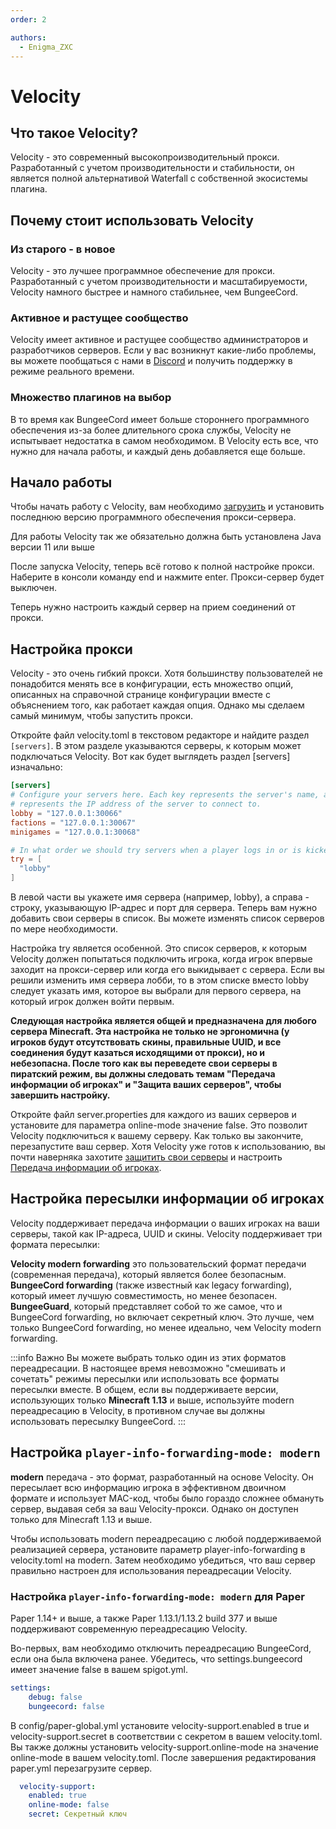 ```yaml
---
order: 2

authors:
  - Enigma_ZXC
---
```


# Velocity

## Что такое Velocity?

Velocity - это современный высокопроизводительный прокси. Разработанный с учетом производительности и стабильности, он является полной альтернативой Waterfall с собственной экосистемы плагина.

## Почему стоит использовать Velocity

### Из старого - в новое

Velocity - это лучшее программное обеспечение для прокси. Разработанный с учетом производительности и масштабируемости, Velocity намного быстрее и намного стабильнее, чем BungeeCord.

### Активное и растущее сообщество

Velocity имеет активное и растущее сообщество администраторов и разработчиков серверов. Если у вас возникнут какие-либо проблемы, вы можете пообщаться с нами в [Discord](https://discord.com/invite/papermc) и получить поддержку в режиме реального времени.

### Множество плагинов на выбор

В то время как BungeeCord имеет больше стороннего программного обеспечения из-за более длительного срока службы, Velocity не испытывает недостатка в самом необходимом. В Velocity есть все, что нужно для начала работы, и каждый день добавляется еще больше.

## Начало работы

Чтобы начать работу с Velocity, вам необходимо [загрузить](https://papermc.io/downloads/velocity) и установить последнюю версию программного обеспечения прокси-сервера.

Для работы Velocity так же обязательно должна быть установлена Java версии 11 или выше

После запуска Velocity, теперь всё готово к полной настройке прокси. Наберите в консоли команду end и нажмите enter. Прокси-сервер будет выключен.

Теперь нужно настроить каждый сервер на прием соединений от прокси.

## Настройка прокси

Velocity - это очень гибкий прокси. Хотя большинству пользователей не понадобится менять все в конфигурации, есть множество опций, описанных на справочной странице конфигурации вместе с объяснением того, как работает каждая опция. Однако мы сделаем самый минимум, чтобы запустить прокси.

Откройте файл velocity.toml в текстовом редакторе и найдите раздел `[servers]`. В этом разделе указываются серверы, к которым может подключаться Velocity. Вот как будет выглядеть раздел [servers] изначально:

```toml
[servers]
# Configure your servers here. Each key represents the server's name, and the value
# represents the IP address of the server to connect to.
lobby = "127.0.0.1:30066"
factions = "127.0.0.1:30067"
minigames = "127.0.0.1:30068"

# In what order we should try servers when a player logs in or is kicked from a server.
try = [
  "lobby"
]
```

В левой части вы укажете имя сервера (например, lobby), а справа - строку, указывающую IP-адрес и порт для сервера. Теперь вам нужно добавить свои серверы в список. Вы можете изменять список серверов по мере необходимости.

Настройка try является особенной. Это список серверов, к которым Velocity должен попытаться подключить игрока, когда игрок впервые заходит на прокси-сервер или когда его выкидывает с сервера. Если вы решили изменить имя сервера лобби, то в этом списке вместо lobby следует указать имя, которое вы выбрали для первого сервера, на который игрок должен войти первым.

**Следующая настройка является общей и предназначена для любого сервера Minecraft. Эта настройка не только не эргономична (у игроков будут отсутствовать скины, правильные UUID, и все соединения будут казаться исходящими от прокси), но и небезопасна. После того как вы переведете свои серверы в пиратский режим, вы должны следовать темам "Передача информации об игроках" и "Защита ваших серверов", чтобы завершить настройку.**

Откройте файл server.properties для каждого из ваших серверов и установите для параметра online-mode значение false. Это позволит Velocity подключиться к вашему серверу. Как только вы закончите, перезапустите ваш сервер. Хотя Velocity уже готов к использованию, вы почти наверняка захотите [защитить свои серверы](https://docs.papermc.io/velocity/security) и настроить [Передача информации об игроках](https://docs.papermc.io/velocity/player-information-forwarding).

## Настройка пересылки информации об игроках

Velocity поддерживает передача информации о ваших игроках на ваши серверы, такой как IP-адреса, UUID и скины. Velocity поддерживает три формата пересылки:

**Velocity modern forwarding** это пользовательский формат передачи (современная передача), который является более безопасным.
**BungeeCord forwarding** (также известный как legacy forwarding), который имеет лучшую совместимость, но менее безопасен.
**BungeeGuard**, который представляет собой то же самое, что и BungeeCord forwarding, но включает секретный ключ. Это лучше, чем только BungeeCord forwarding, но менее идеально, чем Velocity modern forwarding.

:::info Важно
Вы можете выбрать только один из этих форматов переадресации. В настоящее время невозможно "смешивать и сочетать" режимы пересылки или использовать все форматы пересылки вместе. В общем, если вы поддерживаете версии, использующих только **Minecraft 1.13** и выше, используйте modern переадресацию в Velocity, в противном случае вы должны использовать пересылку BungeeCord.
:::

## Настройка `player-info-forwarding-mode: modern`

**modern** передача - это формат, разработанный на основе Velocity. Он пересылает всю информацию игрока в эффективном двоичном формате и использует MAC-код, чтобы было гораздо сложнее обмануть сервер, выдавая себя за ваш Velocity-прокси. Однако он доступен только для Minecraft 1.13 и выше.

Чтобы использовать modern переадресацию с любой поддерживаемой реализацией сервера, установите параметр player-info-forwarding в velocity.toml на modern. Затем необходимо убедиться, что ваш сервер правильно настроен для использования переадресации Velocity.

### Настройка `player-info-forwarding-mode: modern` для Paper

Paper 1.14+ и выше, а также Paper 1.13.1/1.13.2 build 377 и выше поддерживают современную переадресацию Velocity.

Во-первых, вам необходимо отключить переадресацию BungeeCord, если она была включена ранее. Убедитесь, что settings.bungeecord имеет значение false в вашем spigot.yml.

```yaml
settings:
    debug: false
    bungeecord: false
```

В config/paper-global.yml установите velocity-support.enabled в true и velocity-support.secret в соответствии с секретом в вашем velocity.toml. Вы также должны установить velocity-support.online-mode на значение online-mode в вашем velocity.toml. После завершения редактирования paper.yml перезагрузите сервер.

```yaml
  velocity-support:
    enabled: true
    online-mode: false
    secret: Секретный ключ
```
